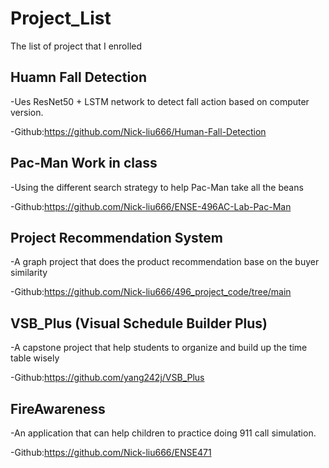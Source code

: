 # Project_List
The list of project that I enrolled

## Huamn Fall Detection 

-Ues ResNet50 + LSTM network to detect fall action based on computer version.

-Github:https://github.com/Nick-liu666/Human-Fall-Detection


## Pac-Man Work in class

-Using the different search strategy to help Pac-Man take all the beans

-Github:https://github.com/Nick-liu666/ENSE-496AC-Lab-Pac-Man


## Project Recommendation System

-A graph project that does the product recommendation base on the buyer similarity

-Github:https://github.com/Nick-liu666/496_project_code/tree/main


## VSB_Plus (Visual Schedule Builder Plus)

-A capstone project that help students to organize and build up the time table wisely

-Github:https://github.com/yang242j/VSB_Plus


## FireAwareness

-An application that can help children to practice doing 911 call simulation.

-Github:https://github.com/Nick-liu666/ENSE471

